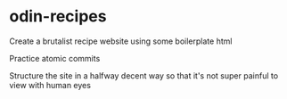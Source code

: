 # odin-recipes

Create a brutalist recipe website using some boilerplate html 

Practice atomic commits

Structure the site in a halfway decent way so that it's not super painful to view with human eyes